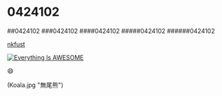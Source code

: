 # 0424102
##0424102
###0424102
####0424102
#####0424102
######0424102


[nkfust](http://www.nkfust.edu.tw/files/90-1000-22.php)

[![Everything Is AWESOME](https://img.youtube.com/vi/StTqXEQ2l-Y/0.jpg)](https://www.youtube.com/watch?v=StTqXEQ2l-Y "Everything Is AWESOME")


:smile:

(Koala.jpg "無尾熊")
